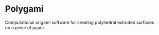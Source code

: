 # Polygami
Computational origami software for creating polyhedral extruded surfaces on a piece of paper.
